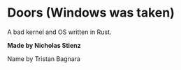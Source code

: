 # Doors (Windows was taken)

A bad kernel and OS written in Rust.

**Made by Nicholas Stienz**

Name by Tristan Bagnara

